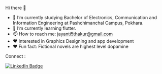 Hi there 👋

- 🔭 I’m currently studying Bachelor of Electronics, Communication and Information Engineering at Pashchimanchal Campus, Pokhara. 
- 🌱 I’m currently learning flutter.
- 📫 How to reach me: jayanti5thakur@gmail.com
- ❤ Interested in Graphics Designing and app development
- ❤ Fun fact: Fictional novels are highest level dopamine


<!--
**jyantsss** is a ✨ _special_ ✨ repository because its `README.md` (this file) appears on your GitHub profile.

Here are some ideas to get you started:

- 🔭 I’m currently working on ...
- 🌱 I’m currently learning ...
- 👯 I’m looking to collaborate on ...
- 🤔 I’m looking for help with ...
- 💬 Ask me about ...
- 📫 How to reach me: ...
- 😄 Pronouns: ...
- ⚡ Fun fact: ...
-->


<!-- For profile visit -->
<!--  ![](https://komarev.com/ghpvc/?username=jyantsss&color=dc143c) --> 


Connect :
<div id="badges">
 
  <a href="https://www.linkedin.com/in/jayanti-thakur-a3b7a61b5/">
    <img src="https://img.shields.io/badge/LinkedIn-blue?style=for-the-badge&logo=linkedin&logoColor=white" alt="LinkedIn Badge"/>
  </a>
 
  
</div>

<!-- [![GitHub Streak](https://github-readme-streak-stats.herokuapp.com?user=jyantsss&theme=dark&hide_border=true)](https://git.io/streak-stats)  -->
